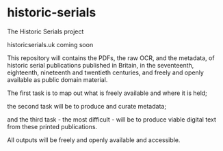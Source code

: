 # historic-serials

The Historic Serials project

historicserials.uk coming soon

This repository will contains the PDFs, the raw OCR, and the metadata, of historic serial publications published in Britain, in the seventeenth, eighteenth, nineteenth and twentieth centuries, and freely and openly available as public domain material.

The first task is to map out what is freely available and where it is held;

the second task will be to produce and curate metadata;

and the third task - the most difficult - will be to produce viable digital text from these printed publications.

All outputs will be freely and openly available and accessible.
